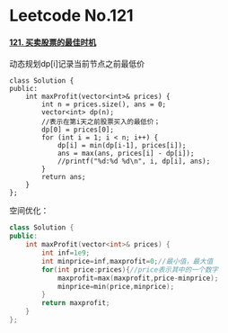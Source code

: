 # Leetcode No.121

#### [121. 买卖股票的最佳时机](https://leetcode-cn.com/problems/best-time-to-buy-and-sell-stock/)

动态规划dp[i]记录当前节点之前最低价

```
class Solution {
public:
    int maxProfit(vector<int>& prices) {
        int n = prices.size(), ans = 0;
        vector<int> dp(n);
        //表示在第i天之前股票买入的最低价；
        dp[0] = prices[0];
        for (int i = 1; i < n; i++) {
            dp[i] = min(dp[i-1], prices[i]);
            ans = max(ans, prices[i] - dp[i]);
            //printf("%d:%d %d\n", i, dp[i], ans);
        }
        return ans;
    }
};
```

空间优化：

```c++
class Solution {
public:
    int maxProfit(vector<int>& prices) {
        int inf=1e9;
        int minprice=inf,maxprofit=0;//最小值，最大值
        for(int price:prices){//price表示其中的一个数字
            maxprofit=max(maxprofit,price-minprice);
            minprice=min(price,minprice);
        }
        return maxprofit;
    }
};
```

